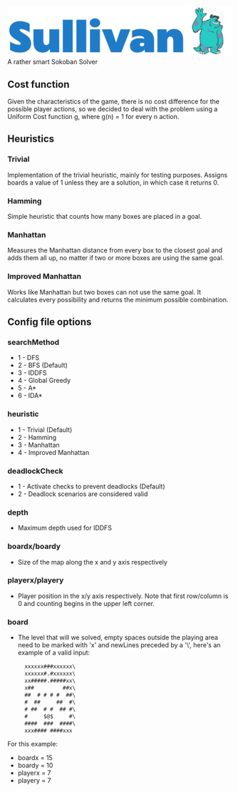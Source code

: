![Alt text](sulley.png?raw=true "Title")
A rather smart Sokoban Solver
## Cost function
Given the characteristics of the game, there is no cost difference for the possible player actions, so we decided to deal with the problem using a Uniform Cost function g, where g(n) = 1 for every n action.
## Heuristics
### Trivial
Implementation of the trivial heuristic, mainly for testing purposes. Assigns boards a value of 1 unless they are a solution, in which case it returns 0.
### Hamming
Simple heuristic that counts how many boxes are placed in a goal.
### Manhattan 
Measures the Manhattan distance from every box to the closest goal and adds them all up, no matter if two or more boxes are using the same goal.
### Improved Manhattan
Works like Manhattan but two boxes can not use the same goal. It calculates every possibility and returns the minimum possible combination.
## Config file options
### searchMethod
- 1 - DFS
- 2 - BFS (Default)
- 3 - IDDFS
- 4 - Global Greedy
- 5 - A*
- 6 - IDA*

### heuristic
- 1 - Trivial (Default)
- 2 - Hamming
- 3 - Manhattan
- 4 - Improved Manhattan

### deadlockCheck
- 1 - Activate checks to prevent deadlocks (Default)
- 2 - Deadlock scenarios are considered valid

### depth
- Maximum depth used for IDDFS

### boardx/boardy
- Size of the map along the x and y axis respectively
### playerx/playery
- Player position in the x/y axis respectively. Note that first row/column is 0 and counting begins in the upper left corner.
### board
- The level that will we solved, empty spaces outside the playing area need to be marked with 'x' and newLines preceded by a '\\', here's an example of a valid input:<br>
        
        xxxxxx###xxxxxx\
        xxxxxx#.#xxxxxx\
        xx#####.#####xx\
        x##         ##x\
        ##  # # # #  ##\
        #  ##     ##  #\
        # ##  # #  ## #\
        #     $@$     #\
        ####  ###  ####\
        xxx#### ####xxx 
For this example:<br>
- boardx = 15
- boardy = 10
- playerx = 7
- playery = 7
